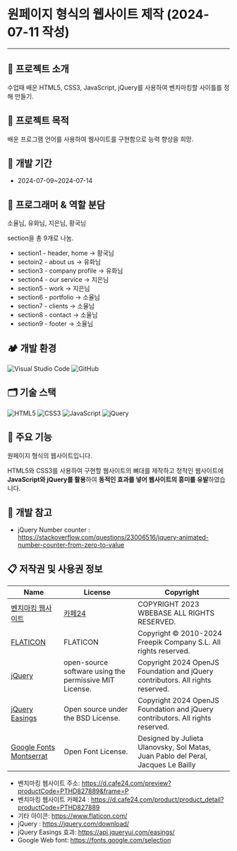 # 원페이지 형식의 웹사이트 제작 (2024-07-11 작성)
---------------------------------------
## 💬 프로젝트 소개
수업때 배운 HTML5, CSS3, JavaScript, jQuery를 사용하여 벤치마킹할 사이틀를 정해 만들기.

## 💪 프로젝트 목적
배운 프로그램 언어를 사용하여 웹사이트를 구현함으로 능력 향상을 희망.

## 📅 개발 기간
* 2024-07-09~2024-07-14

## 👥 프로그래머 & 역할 분담
소율님, 유화님, 지은님, 황국님

section을 총 9개로 나눔.

* section1 - header, home → 황국님
* sectoin2 - about us → 유화님
* section3 - company profile → 유화님
* section4 - our service → 지은님
* section5 - work → 지은님
* section6 - portfolio → 소율님
* section7 - clients → 소율님
* section8 - contact → 소율님
* section9 - footer → 소율님

## 🏕 개발 환경
![Visual Studio Code](https://img.shields.io/badge/Visual%20Studio%20Code-0078d7.svg?style=for-the-badge&logo=visual-studio-code&logoColor=white)
![GitHub](https://img.shields.io/badge/github-%23121011.svg?style=for-the-badge&logo=github&logoColor=white)

## 🗂 기술 스택
![HTML5](https://img.shields.io/badge/html5-%23E34F26.svg?style=for-the-badge&logo=html5&logoColor=white)
![CSS3](https://img.shields.io/badge/css3-%231572B6.svg?style=for-the-badge&logo=css3&logoColor=white)
![JavaScript](https://img.shields.io/badge/javascript-%23323330.svg?style=for-the-badge&logo=javascript&logoColor=%23F7DF1E)
![jQuery](https://img.shields.io/badge/jquery-%230769AD.svg?style=for-the-badge&logo=jquery&logoColor=white)

## 📌 주요 기능
원페이지 형식의 웹사이트입니다.

HTML5와 CSS3를 사용하여 구현할 웹사이트의 뼈대를 제작하고 정적인 웹사이트에 **JavaScript와 jQuery를 활용**하여 **동적인 효과를 넣어 웹사이트의 흥미를 유발**하였습니다.

## 🔎 개발 참고
* jQuery Number counter : <https://stackoverflow.com/questions/23006516/jquery-animated-number-counter-from-zero-to-value>


## 📋 저작권 및 사용권 정보
|Name|License|Copyright|
|------|---|---|
|[벤치마킹 웹사이트](https://d.cafe24.com/preview?productCode=PTHD827889&frame=P "카페24")|[카페24](https://d.cafe24.com/product/product_detail?productCode=PTHD827889)|COPYRIGHT 2023 WBEBASE ALL RIGHTS RESERVED.|
|[FLATICON](https://www.flaticon.com "FLATICON")|FLATICON|Copyright © 2010-2024 Freepik Company S.L. All rights reserved.|
|[jQuery](https://jquery.com/ "jQueyr")|open-source software using the permissive MIT License.|Copyright 2024 OpenJS Foundation and jQuery contributors. All rights reserved.|
|[jQuery Easings](https://api.jqueryui.com/easings, "jQuery Easing 효과")|Open source under the BSD License.|Copyright 2024 OpenJS Foundation and jQuery contributors. All rights reserved.|
|[Google Fonts Montserrat](https://fonts.google.com/specimen/Montserrat?query=mont "Google Web Font Montserrat 사용")|Open Font License.|Designed by Julieta Ulanovsky, Sol Matas, Juan Pablo del Peral, Jacques Le Bailly|

* 벤치마킹 웹사이트 주소: <https://d.cafe24.com/preview?productCode=PTHD827889&frame=P>
* 벤치마킹 웹사이트 카페24 : <https://d.cafe24.com/product/product_detail?productCode=PTHD827889>
* 기타 아이콘: <https://www.flaticon.com/>
* jQuery : <https://jquery.com/download/>
* jQuery Easings 효과: <https://api.jqueryui.com/easings/>
* Google Web font: <https://fonts.google.com/selection>
